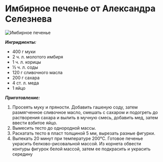 # Имбирное печенье от Александра Селезнева
![Имбирное печенье](/images/Kulinar/Vipechka/imbir_coockies.jpg)

***Ингридиенты:***

- 400 г муки
- 2 ч. л. молотого имбиря
- 1 ч. л. корицы
- ½ ч. л. соды
- 120 г сливочного масла
- 200 г сахара
- 4 ст. л. меда
- 1 яйцо

***Приготовление:***

1. Просеять муку и пряности. Добавить гашеную соду, затем размягченное сливочное масло, смешать с сахаром и подогреть до растворения сахара и вылить в мучную смесь, добавить мед, затем ввести взбитое яйцо.
2. Вымесить тесто до однородной массы.
3. Раскатать тесто в пласт толщиной 5 мм, вырезать разные фигурки.
4. Выпекать 20 минут при температуре 200°С. Готовое печенье украсить белково-рисовальной массой. Из корнета обвести контуры фигурок белой массой, затем ее подкрасить и украсить середину
